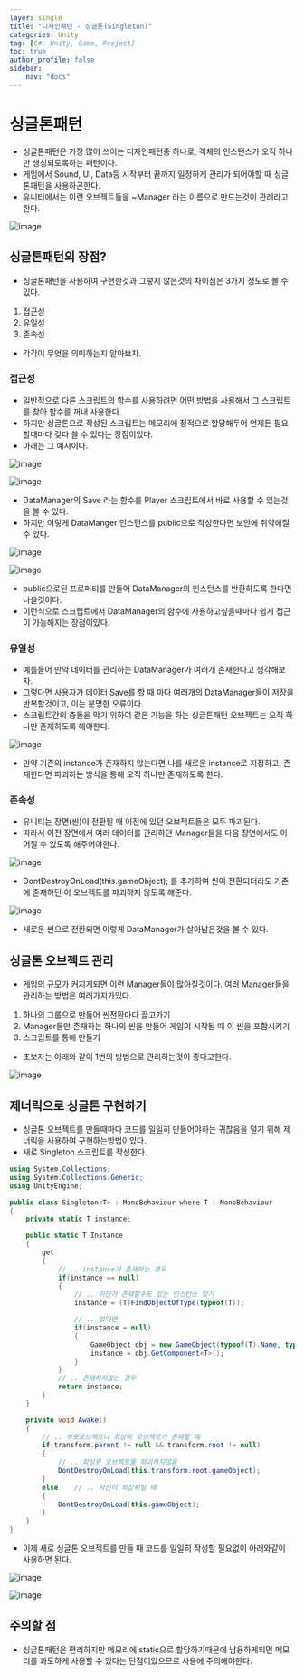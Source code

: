 ```yaml
---
layer: single
title: "디자인패턴 - 싱글톤(Singleton)"
categories: Unity
tag: [C#, Unity, Game, Project]
toc: true
author_profile: false
sidebar: 
    nav: "docs"
---
```




# 싱글톤패턴

- 싱글톤패턴은 가장 많이 쓰이는 디자인패턴중 하나로, 객체의 인스턴스가 오직 하나만 생성되도록하는 패턴이다.
- 게임에서 Sound, UI, Data등 시작부터 끝까지 일정하게 관리가 되어야할 때 싱글톤패턴을 사용하곤한다.
- 유니티에서는 이런 오브젝트들을 ~Manager 라는 이름으로 만드는것이 관례라고한다.

![image](/images/2024/2024-05-01/capture_1.png)


## 싱글톤패턴의 장점?

- 싱글톤패턴을 사용하여 구현한것과 그렇지 않은것의 차이점은 3가지 정도로 볼 수 있다.

1. 접근성
2. 유일성
3. 존속성

- 각각이 무엇을 의미하는지 알아보자.

### 접근성

- 일반적으로 다른 스크립트의 함수를 사용하려면 어떤 방법을 사용해서 그 스크립트를 찾아 함수를 꺼내 사용한다.
- 하지만 싱글톤으로 작성된 스크립트는 메모리에 정적으로 할당해두어 언제든 필요할때마다 갖다 쓸 수 있다는 장점이있다.
- 아래는 그 예시이다.

![image](/images/2024/2024-05-01/capture_2.png)

![image](/images/2024/2024-05-01/capture_3.png)

- DataManager의 Save 라는 함수를 Player 스크립트에서 바로 사용할 수 있는것을 볼 수 있다.
- 하지만 이렇게 DataManger 인스턴스를 public으로 작성한다면 보안에 취약해질 수 있다.

![image](/images/2024/2024-05-01/capture_4.png)

![image](/images/2024/2024-05-01/capture_5.png)

- public으로된 프로퍼티를 만들어 DataManager의 인스턴스를 반환하도록 한다면 나을것이다.
- 이런식으로 스크립트에서 DataManager의 함수에 사용하고싶을때마다 쉽게 접근이 가능해지는 장점이있다.

### 유일성

- 예를들어 만약 데이터를 관리하는 DataManager가 여러개 존재한다고 생각해보자.
- 그렇다면 사용자가 데이터 Save를 할 때 마다 여러개의 DataManager들이 저장을 반복할것이고, 이는 분명한 오류이다.
- 스크립트간의 충돌을 막기 위하여 같은 기능을 하는 싱글톤패턴 오브젝트는 오직 하나만 존재하도록 해야한다.

![image](/images/2024/2024-05-01/capture_6.png)

- 만약 기존의 instance가 존재하지 않는다면 나를 새로운 instance로 지정하고, 존재한다면 파괴하는 방식을 통해 오직 하나만 존재하도록 한다.

### 존속성

- 유니티는 장면(씬)이 전환될 때 이전에 있던 오브젝트들은 모두 파괴된다.
- 따라서 이전 장면에서 여러 데이터를 관리하던 Manager들을 다음 장면에서도 이어질 수 있도록 해주어야한다.

![image](/images/2024/2024-05-01/capture_7.png)

- DontDestroyOnLoad(this.gameObject); 를 추가하여 씬이 전환되더라도 기존에 존재하던 이 오브젝트를 파괴하지 않도록 해준다.


![image](/images/2024/2024-05-01/capture_8.png)

- 새로운 씬으로 전환되면 이렇게 DataManager가 살아남은것을 볼 수 있다.

## 싱글톤 오브젝트 관리

- 게임의 규모가 커지게되면 이런 Manager들이 많아질것이다. 여러 Manager들을 관리하는 방법은 여러가지가있다.

1. 하나의 그룹으로 만들어 씬전환마다 끌고가기
2. Manager들만 존재하는 하나의 씬을 만들어 게임이 시작될 때 이 씬을 포함시키기
3. 스크립트를 통해 만들기

- 초보자는 아래와 같이 1번의 방법으로 관리하는것이 좋다고한다.

![image](/images/2024/2024-05-01/capture_9.png)


## 제너릭으로 싱글톤 구현하기

- 싱글톤 오브젝트를 만들때마다 코드를 일일히 만들어야하는 귀찮음을 덜기 위해 제너릭을 사용하여 구현하는방법이있다.
- 새로 Singleton 스크립트를 작성한다.

```c#
using System.Collections;
using System.Collections.Generic;
using UnityEngine;

public class Singleton<T> : MonoBehaviour where T : MonoBehaviour
{
    private static T instance;

    public static T Instance
    {
        get
        {
            // .. instance가 존재하는 경우
            if(instance == null)
            {
                // .. 어딘가 존재할수도 있는 인스턴스 찾기
                instance = (T)FindObjectOfType(typeof(T));

                // .. 없다면
                if(instance = null)
                {
                    GameObject obj = new GameObject(typeof(T).Name, typeof(T));
                    instance = obj.GetComponent<T>();
                }
            }
            // .. 존재하지않는 경우
            return instance;
        }
    }

    private void Awake()
    {
        // .. 부모오브젝트나 최상위 오브젝트가 존재할 때
        if(transform.parent != null && transform.root != null)
        {
            // .. 최상위 오브젝트를 파괴하지않음
            DontDestroyOnLoad(this.transform.root.gameObject);
        }
        else    // .. 자신이 최상위일 때
        {
            DontDestroyOnLoad(this.gameObject);
        }
    }
}

```

- 이제 새로 싱글톤 오브젝트를 만들 때 코드를 일일히 작성할 필요없이 아래와같이 사용하면 된다.

![image](/images/2024/2024-05-01/capture_10.png)

![image](/images/2024/2024-05-01/capture_11.png)

## 주의할 점

- 싱글톤패턴은 편리하지만 메모리에 static으로 할당하기때문에 남용하게되면 메모리를 과도하게 사용할 수 있다는 단점이있으므로 사용에 주의해야한다.
